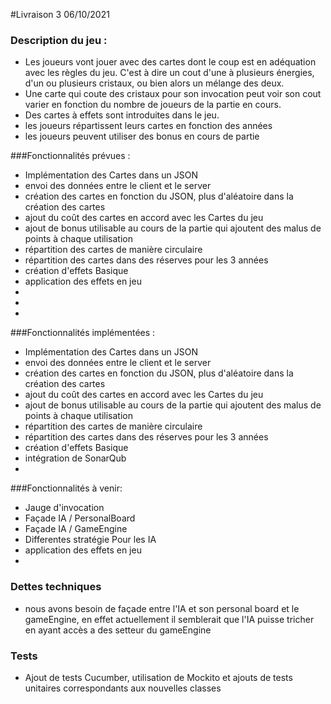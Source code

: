 #Livraison 3 06/10/2021

### Description du jeu :

- Les joueurs vont jouer avec des cartes dont le coup est en adéquation avec les règles du jeu.
  C'est à dire un cout d'une à plusieurs énergies, d'un ou plusieurs cristaux, ou bien alors un mélange des deux.
- Une carte qui coute des cristaux pour son invocation peut voir son cout varier en fonction du nombre de joueurs de la partie en cours.
- Des cartes à effets sont introduites dans le jeu.
- les joueurs répartissent leurs cartes en fonction des années
- les joueurs peuvent utiliser des bonus en cours de partie

###Fonctionnalités prévues :

- Implémentation des Cartes dans un JSON
- envoi des données entre le client et le server
- création des cartes en fonction du JSON, plus d'aléatoire dans la création des cartes
- ajout du coût des cartes en accord avec les Cartes du jeu
- ajout de bonus utilisable au cours de la partie qui ajoutent des malus de points à chaque utilisation
- répartition des cartes de manière circulaire 
- répartition des cartes dans des réserves pour les 3 années 
- création d'effets Basique
- application des effets en jeu 
- 
- 
- 


###Fonctionnalités implémentées :

- Implémentation des Cartes dans un JSON
- envoi des données entre le client et le server
- création des cartes en fonction du JSON, plus d'aléatoire dans la création des cartes
- ajout du coût des cartes en accord avec les Cartes du jeu
- ajout de bonus utilisable au cours de la partie qui ajoutent des malus de points à chaque utilisation
- répartition des cartes de manière circulaire
- répartition des cartes dans des réserves pour les 3 années
- création d'effets Basique
- intégration de SonarQub
- 

###Fonctionnalités à venir:

- Jauge d'invocation
- Façade IA / PersonalBoard
- Façade IA / GameEngine
- Differentes stratégie Pour les IA 
- application des effets en jeu
- 


### Dettes techniques
- nous avons besoin de façade entre l'IA et son personal board et le gameEngine, en effet actuellement il semblerait que l'IA puisse tricher en ayant accès a des setteur du gameEngine  

### Tests
- Ajout de tests Cucumber, utilisation de Mockito et ajouts de tests unitaires correspondants aux nouvelles classes